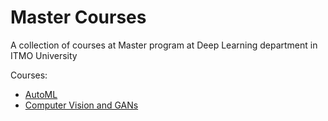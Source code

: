 # Master Courses
A collection of courses at Master program at Deep Learning department in ITMO University

Courses:
* [AutoML](auto-ml)
* [Computer Vision and GANs](gans)
